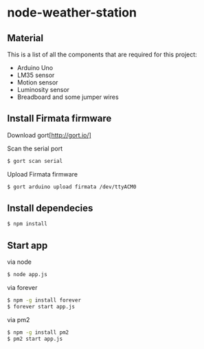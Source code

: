 # node-weather-station

## Material
This is a list of all the components that are required for this project:
* Arduino Uno
* LM35 sensor
* Motion sensor
* Luminosity sensor
* Breadboard and some jumper wires

## Install Firmata firmware
Download gort[http://gort.io/]

Scan the serial port
``` bash
$ gort scan serial
```

Upload Firmata firmware
``` bash
$ gort arduino upload firmata /dev/ttyACM0
```

## Install dependecies
``` bash
$ npm install
```

## Start app
via node
``` bash
$ node app.js
```

via forever
``` bash
$ npm -g install forever
$ forever start app.js
```

via pm2
``` bash
$ npm -g install pm2
$ pm2 start app.js
```
